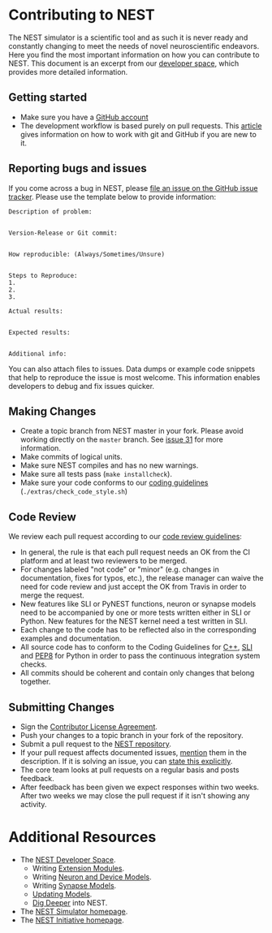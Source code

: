 # Contributing to NEST

The NEST simulator is a scientific tool and as such it is never ready and constantly changing to meet the needs of novel neuroscientific endeavors. Here you find the most important information on how you can contribute to NEST. This document is an excerpt from our [developer space](https://nest.github.io/nest-simulator/), which provides more detailed information.

## Getting started

* Make sure you have a [GitHub account](https://github.com/signup/free)
* The development workflow is based purely on pull requests. This [article](https://nest.github.io/nest-simulator/development_workflow) gives information on how to work with git and GitHub if you are new to it.

## Reporting bugs and issues

If you come across a bug in NEST, please [file an issue on the GitHub issue tracker](https://github.com/nest/nest-simulator/issues/new). Please use the template below to provide information:

```
Description of problem:


Version-Release or Git commit:


How reproducible: (Always/Sometimes/Unsure)


Steps to Reproduce:
1.
2.
3.

Actual results:


Expected results:


Additional info:
```

You can also attach files to issues. Data dumps or example code snippets that help to reproduce the issue is most welcome. This information enables developers to debug and fix issues quicker.

## Making Changes

* Create a topic branch from NEST master in your fork. Please avoid working directly on the `master` branch. See [issue 31](https://github.com/nest/nest-simulator/issues/31) for more information.
* Make commits of logical units.
* Make sure NEST compiles and has no new warnings.
* Make sure all tests pass (`make installcheck`).
* Make sure your code conforms to our [coding guidelines](https://nest.github.io/nest-simulator/coding_guidelines_c++#check-static-analysis-local) (`./extras/check_code_style.sh`)


## Code Review

We review each pull request according to our [code review guidelines](https://nest.github.io/nest-simulator/code_review_guidelines):

* In general, the rule is that each pull request needs an OK from the CI platform and at least two reviewers to be merged.
* For changes labeled "not code" or "minor" (e.g. changes in documentation, fixes for typos, etc.), the release manager can waive the need for code review and just accept the OK from Travis in order to merge the request.
* New features like SLI or PyNEST functions, neuron or synapse models need to be accompanied by one or more tests written either in SLI or Python. New features for the NEST kernel need a test written in SLI.
* Each change to the code has to be reflected also in the corresponding examples and documentation.
* All source code has to conform to the Coding Guidelines for [C++](https://nest.github.io/nest-simulator/coding_guidelines_c++), [SLI](https://nest.github.io/nest-simulator/coding_guidelines_sli) and [PEP8](https://www.python.org/dev/peps/pep-0008/) for Python in order to pass the continuous integration system checks.
* All commits should be coherent and contain only changes that belong together.

## Submitting Changes

* Sign the [Contributor License Agreement](https://nest.github.io/nest-simulator/#contributor-license-agreement).
* Push your changes to a topic branch in your fork of the repository.
* Submit a pull request to the [NEST repository](https://github.com/nest/nest-simulator).
* If your pull request affects documented issues, [mention](https://github.com/blog/957-introducing-issue-mentions) them in the description. If it is solving an issue, you can [state this explicitly](https://help.github.com/articles/closing-issues-via-commit-messages/).
* The core team looks at pull requests on a regular basis and posts feedback.
* After feedback has been given we expect responses within two weeks. After two weeks we may close the pull request if it isn't showing any activity.

# Additional Resources

* The [NEST Developer Space](https://nest.github.io/nest-simulator/).
    * Writing [Extension Modules](https://nest.github.io/nest-simulator/extension_modules).
    * Writing [Neuron and Device Models](https://nest.github.io/nest-simulator/neuron_and_device_models).
    * Writing [Synapse Models](https://nest.github.io/nest-simulator/synapse_models).
    * [Updating Models](https://nest.github.io/nest-simulator/model_conversion_3g_4g).
    * [Dig Deeper](https://nest.github.io/nest-simulator/#dig-deeper) into NEST.
* The [NEST Simulator homepage](https://www.nest-simulator.org/).
* The [NEST Initiative homepage](https://www.nest-initiative.org/).
